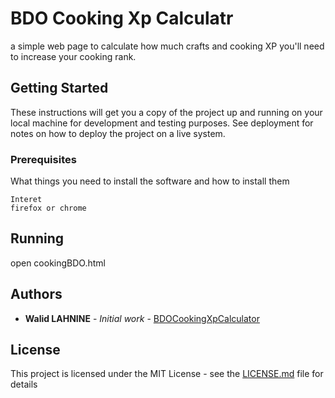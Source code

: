 # BDO Cooking Xp Calculatr

a simple web page to calculate how much crafts and cooking XP you'll need to increase your cooking rank.
## Getting Started

These instructions will get you a copy of the project up and running on your local machine for development and testing purposes. See deployment for notes on how to deploy the project on a live system.

### Prerequisites

What things you need to install the software and how to install them

```
Interet 
firefox or chrome
```

## Running 

open cookingBDO.html



## Authors

* **Walid LAHNINE** - *Initial work* - [BDOCookingXpCalculator](https://github.com/BDOCookingXpCalculator)

## License

This project is licensed under the MIT License - see the [LICENSE.md](LICENSE.md) file for details


